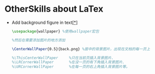 # OtherSkills about LaTex

- Add background figure in text[[*]](https://zhuanlan.zhihu.com/p/388661523)

  ```Latex
  \usepackage{wallpaper} %使用wallpaper宏包
  
  %然后在需要添加图片的地方添加
  
  \CenterWallPaper{0.5}{back.png} %居中的背景图片，出现在文档的每一页上
  
  %\ThisCenterWallPaper     %只在当前页插入背景图片、
  %\LRCornerWallPaper       %在没一页的有下角插入背景图片、
  %\URCornerWallPaper       %在每一页的右上角插入背景图片等。
  ```

  
